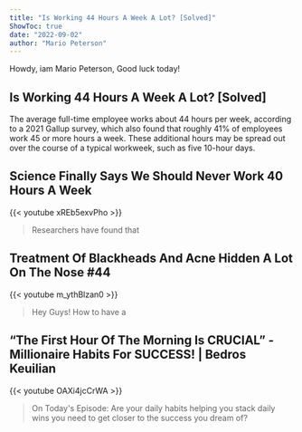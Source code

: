```yaml
---
title: "Is Working 44 Hours A Week A Lot? [Solved]"
ShowToc: true 
date: "2022-09-02"
author: "Mario Peterson" 
---
```


Howdy, iam Mario Peterson, Good luck today!
## Is Working 44 Hours A Week A Lot? [Solved]
The average full-time employee works about 44 hours per week, according to a 2021 Gallup survey, which also found that roughly 41% of employees work 45 or more hours a week. These additional hours may be spread out over the course of a typical workweek, such as five 10-hour days.

## Science Finally Says We Should Never Work 40 Hours A Week
{{< youtube xREb5exvPho >}}
>Researchers have found that 

## Treatment Of Blackheads And Acne Hidden A Lot On The Nose #44
{{< youtube m_ythBlzan0 >}}
>Hey Guys! How to have a 

## “The First Hour Of The Morning Is CRUCIAL” - Millionaire Habits For SUCCESS! | Bedros Keuilian
{{< youtube OAXi4jcCrWA >}}
>On Today's Episode: Are your daily habits helping you stack daily wins you need to get closer to the success you dream of?


